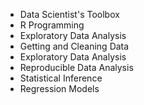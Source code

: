 * Data Scientist's Toolbox
* R Programming
* Exploratory Data Analysis
* Getting and Cleaning Data
* Exploratory Data Analysis
* Reproducible Data Analysis
* Statistical Inference
* Regression Models
